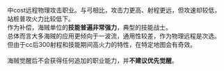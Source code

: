 中cost远程物理攻击职业。与弓相比，攻击力更高、射程更远，但攻速却较低，站桩普攻火力比较低下。<br />作为补偿，海贼单位的**技能普遍非常强力**，典型的技能战士。<br />总体而言大多海贼的应用更倾向于一波流，通用性较差，作为物理远程是次选。<br />但由于cc后300射程和技能期间高火力的特性，在特定地图会有奇效。<br /><br />
海贼觉醒后不会获得任何追加的职业能力，并**不建议优先觉醒**。
